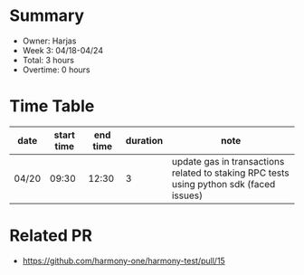 # Summary
* Owner: Harjas
* Week 3: 04/18-04/24
* Total: 3 hours
* Overtime: 0 hours

# Time Table
| date  | start time | end time | duration | note                                                 |
|-------|------------|----------|----------|------------------------------------------------------|
| 04/20 | 09:30      | 12:30    | 3        | update gas in transactions related to staking RPC tests using python sdk (faced issues)  |


# Related PR
* https://github.com/harmony-one/harmony-test/pull/15